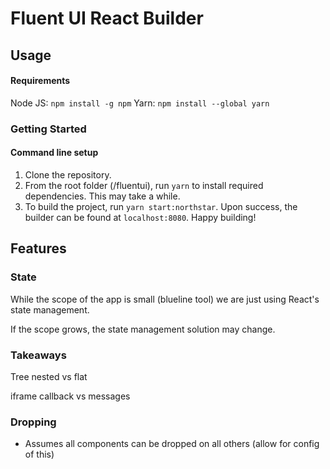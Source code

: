# Fluent UI React Builder

## Usage

#### Requirements

Node JS: `npm install -g npm`
Yarn: `npm install --global yarn`

### Getting Started

#### Command line setup

1. Clone the repository.
2. From the root folder (/fluentui), run `yarn` to install required dependencies. This may take a while.
3. To build the project, run `yarn start:northstar`. Upon success, the builder can be found at `localhost:8080`. Happy building!

## Features

### State

While the scope of the app is small (blueline tool) we are just using React's state management.

If the scope grows, the state management solution may change.

### Takeaways

Tree nested vs flat

iframe callback vs messages

### Dropping

- Assumes all components can be dropped on all others (allow for config of this)
